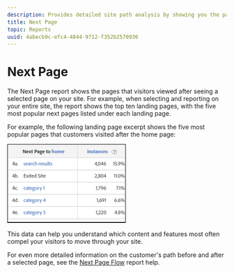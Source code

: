 ```yaml
---
description: Provides detailed site path analysis by showing you the pages that visitors viewed after seeing a selected page on your site. For example, when selecting and reporting on your entire site, the report shows the top ten landing pages, with the five most popular next pages listed under each landing page. This data can help you understand which content and features most often compel your visitors to move through your site.
title: Next Page
topic: Reports
uuid: 4abecb9c-efc4-4844-9712-f352b2570936
---
```


# Next Page

The Next Page report shows the pages that visitors viewed after seeing a selected page on your site. For example, when selecting and reporting on your entire site, the report shows the top ten landing pages, with the five most popular next pages listed under each landing page. 

For example, the following landing page excerpt shows the five most popular pages that customers visited after the home page:

 ![](assets/nextpage.png) 

This data can help you understand which content and features most often compel your visitors to move through your site.

For even more detailed information on the customer's path before and after a selected page, see the [Next Page Flow](https://docs.adobe.com/content/help/en/analytics/components/variables/dimensions-reports/reports-next-page-flow.html) report help.

